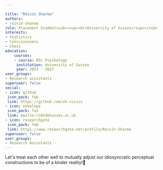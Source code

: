 ```yaml
---

title: "Róisín Sharma"
authors:
- roisin-sharma
role: Placement Student<sub><sup><br>University of Sussex</sup></sub>
interests:
- Statistics
- Consciousness 
- Chess 
education:
    courses:
    - course: BSc Psychology
     institution: University of Sussex
     year: 2023 - 2027
user_groups:
- Research assistants
superuser: false
social:
- icon: github
 icon_pack: fab
 link: https://github.com/sh-roisin 
- icon: envelope
 icon_pack: fas
 link: mailto:rs843@sussex.ac.uk
- icon: researchgate
 icon_pack: fab
 link: https://www.researchgate.net/profile/Roisin-Sharma
superuser: false
user_groups:
- Research Assistants
---
```


Let's treat each other well to mutually adjust our idiosyncratic perceptual constructions to be of a kinder reality!🪼